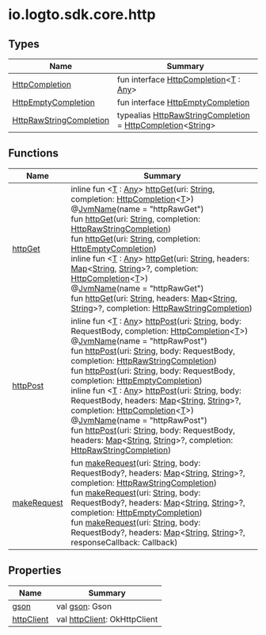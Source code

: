 # io.logto.sdk.core.http


## Types

| Name | Summary |
|---|---|
| [HttpCompletion](-http-completion/index.md) | fun interface [HttpCompletion](-http-completion/index.md)&lt;[T](-http-completion/index.md) : [Any](https://kotlinlang.org/api/latest/jvm/stdlib/kotlin/-any/index.html)&gt; |
| [HttpEmptyCompletion](-http-empty-completion/index.md) | fun interface [HttpEmptyCompletion](-http-empty-completion/index.md) |
| [HttpRawStringCompletion](index.md#1273102375%2FClasslikes%2F-470698881) | typealias [HttpRawStringCompletion](index.md#1273102375%2FClasslikes%2F-470698881) = [HttpCompletion](-http-completion/index.md)&lt;[String](https://kotlinlang.org/api/latest/jvm/stdlib/kotlin/-string/index.html)&gt; |

## Functions

| Name | Summary |
|---|---|
| [httpGet](http-get.md) | inline fun &lt;[T](http-get.md) : [Any](https://kotlinlang.org/api/latest/jvm/stdlib/kotlin/-any/index.html)&gt; [httpGet](http-get.md)(uri: [String](https://kotlinlang.org/api/latest/jvm/stdlib/kotlin/-string/index.html), completion: [HttpCompletion](-http-completion/index.md)&lt;[T](http-get.md)&gt;)<br/>@[JvmName](https://kotlinlang.org/api/latest/jvm/stdlib/kotlin.jvm/-jvm-name/index.html)(name = &quot;httpRawGet&quot;)<br/>fun [httpGet](http-get.md)(uri: [String](https://kotlinlang.org/api/latest/jvm/stdlib/kotlin/-string/index.html), completion: [HttpRawStringCompletion](index.md#1273102375%2FClasslikes%2F-470698881))<br/>fun [httpGet](http-get.md)(uri: [String](https://kotlinlang.org/api/latest/jvm/stdlib/kotlin/-string/index.html), completion: [HttpEmptyCompletion](-http-empty-completion/index.md))<br/>inline fun &lt;[T](http-get.md) : [Any](https://kotlinlang.org/api/latest/jvm/stdlib/kotlin/-any/index.html)&gt; [httpGet](http-get.md)(uri: [String](https://kotlinlang.org/api/latest/jvm/stdlib/kotlin/-string/index.html), headers: [Map](https://kotlinlang.org/api/latest/jvm/stdlib/kotlin.collections/-map/index.html)&lt;[String](https://kotlinlang.org/api/latest/jvm/stdlib/kotlin/-string/index.html), [String](https://kotlinlang.org/api/latest/jvm/stdlib/kotlin/-string/index.html)&gt;?, completion: [HttpCompletion](-http-completion/index.md)&lt;[T](http-get.md)&gt;)<br/>@[JvmName](https://kotlinlang.org/api/latest/jvm/stdlib/kotlin.jvm/-jvm-name/index.html)(name = &quot;httpRawGet&quot;)<br/>fun [httpGet](http-get.md)(uri: [String](https://kotlinlang.org/api/latest/jvm/stdlib/kotlin/-string/index.html), headers: [Map](https://kotlinlang.org/api/latest/jvm/stdlib/kotlin.collections/-map/index.html)&lt;[String](https://kotlinlang.org/api/latest/jvm/stdlib/kotlin/-string/index.html), [String](https://kotlinlang.org/api/latest/jvm/stdlib/kotlin/-string/index.html)&gt;?, completion: [HttpRawStringCompletion](index.md#1273102375%2FClasslikes%2F-470698881)) |
| [httpPost](http-post.md) | inline fun &lt;[T](http-post.md) : [Any](https://kotlinlang.org/api/latest/jvm/stdlib/kotlin/-any/index.html)&gt; [httpPost](http-post.md)(uri: [String](https://kotlinlang.org/api/latest/jvm/stdlib/kotlin/-string/index.html), body: RequestBody, completion: [HttpCompletion](-http-completion/index.md)&lt;[T](http-post.md)&gt;)<br/>@[JvmName](https://kotlinlang.org/api/latest/jvm/stdlib/kotlin.jvm/-jvm-name/index.html)(name = &quot;httpRawPost&quot;)<br/>fun [httpPost](http-post.md)(uri: [String](https://kotlinlang.org/api/latest/jvm/stdlib/kotlin/-string/index.html), body: RequestBody, completion: [HttpRawStringCompletion](index.md#1273102375%2FClasslikes%2F-470698881))<br/>fun [httpPost](http-post.md)(uri: [String](https://kotlinlang.org/api/latest/jvm/stdlib/kotlin/-string/index.html), body: RequestBody, completion: [HttpEmptyCompletion](-http-empty-completion/index.md))<br/>inline fun &lt;[T](http-post.md) : [Any](https://kotlinlang.org/api/latest/jvm/stdlib/kotlin/-any/index.html)&gt; [httpPost](http-post.md)(uri: [String](https://kotlinlang.org/api/latest/jvm/stdlib/kotlin/-string/index.html), body: RequestBody, headers: [Map](https://kotlinlang.org/api/latest/jvm/stdlib/kotlin.collections/-map/index.html)&lt;[String](https://kotlinlang.org/api/latest/jvm/stdlib/kotlin/-string/index.html), [String](https://kotlinlang.org/api/latest/jvm/stdlib/kotlin/-string/index.html)&gt;?, completion: [HttpCompletion](-http-completion/index.md)&lt;[T](http-post.md)&gt;)<br/>@[JvmName](https://kotlinlang.org/api/latest/jvm/stdlib/kotlin.jvm/-jvm-name/index.html)(name = &quot;httpRawPost&quot;)<br/>fun [httpPost](http-post.md)(uri: [String](https://kotlinlang.org/api/latest/jvm/stdlib/kotlin/-string/index.html), body: RequestBody, headers: [Map](https://kotlinlang.org/api/latest/jvm/stdlib/kotlin.collections/-map/index.html)&lt;[String](https://kotlinlang.org/api/latest/jvm/stdlib/kotlin/-string/index.html), [String](https://kotlinlang.org/api/latest/jvm/stdlib/kotlin/-string/index.html)&gt;?, completion: [HttpRawStringCompletion](index.md#1273102375%2FClasslikes%2F-470698881)) |
| [makeRequest](make-request.md) | fun [makeRequest](make-request.md)(uri: [String](https://kotlinlang.org/api/latest/jvm/stdlib/kotlin/-string/index.html), body: RequestBody?, headers: [Map](https://kotlinlang.org/api/latest/jvm/stdlib/kotlin.collections/-map/index.html)&lt;[String](https://kotlinlang.org/api/latest/jvm/stdlib/kotlin/-string/index.html), [String](https://kotlinlang.org/api/latest/jvm/stdlib/kotlin/-string/index.html)&gt;?, completion: [HttpRawStringCompletion](index.md#1273102375%2FClasslikes%2F-470698881))<br/>fun [makeRequest](make-request.md)(uri: [String](https://kotlinlang.org/api/latest/jvm/stdlib/kotlin/-string/index.html), body: RequestBody?, headers: [Map](https://kotlinlang.org/api/latest/jvm/stdlib/kotlin.collections/-map/index.html)&lt;[String](https://kotlinlang.org/api/latest/jvm/stdlib/kotlin/-string/index.html), [String](https://kotlinlang.org/api/latest/jvm/stdlib/kotlin/-string/index.html)&gt;?, completion: [HttpEmptyCompletion](-http-empty-completion/index.md))<br/>fun [makeRequest](make-request.md)(uri: [String](https://kotlinlang.org/api/latest/jvm/stdlib/kotlin/-string/index.html), body: RequestBody?, headers: [Map](https://kotlinlang.org/api/latest/jvm/stdlib/kotlin.collections/-map/index.html)&lt;[String](https://kotlinlang.org/api/latest/jvm/stdlib/kotlin/-string/index.html), [String](https://kotlinlang.org/api/latest/jvm/stdlib/kotlin/-string/index.html)&gt;?, responseCallback: Callback) |

## Properties

| Name | Summary |
|---|---|
| [gson](gson.md) | val [gson](gson.md): Gson |
| [httpClient](http-client.md) | val [httpClient](http-client.md): OkHttpClient |
